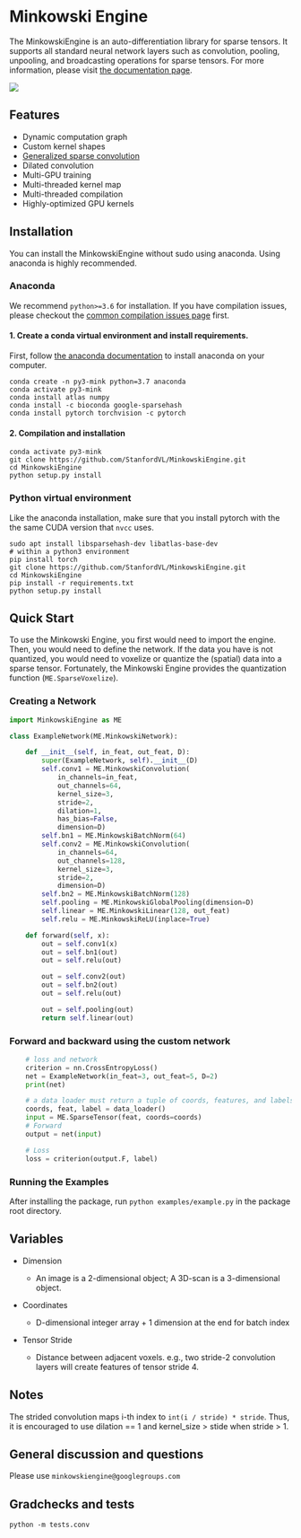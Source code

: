 # Minkowski Engine

The MinkowskiEngine is an auto-differentiation library for sparse tensors. It supports all standard neural network layers such as convolution, pooling, unpooling, and broadcasting operations for sparse tensors. For more information, please visit [the documentation page](http://stanfordvl.github.io/MinkowskiEngine/overview.html).

![](https://stanfordvl.github.io/MinkowskiEngine/_images/segmentation.png)

## Features

- Dynamic computation graph
- Custom kernel shapes
- [Generalized sparse convolution](https://stanfordvl.github.io/MinkowskiEngine/generalized_sparse_conv.html)
- Dilated convolution
- Multi-GPU training
- Multi-threaded kernel map
- Multi-threaded compilation
- Highly-optimized GPU kernels


## Installation

You can install the MinkowskiEngine without sudo using anaconda. Using anaconda is highly recommended.


### Anaconda

We recommend `python>=3.6` for installation. If you have compilation issues, please checkout the [common compilation issues page](https://stanfordvl.github.io/MinkowskiEngine/issues.html) first.


#### 1. Create a conda virtual environment and install requirements.

First, follow [the anaconda documentation](https://docs.anaconda.com/anaconda/install/) to install anaconda on your computer.

```
conda create -n py3-mink python=3.7 anaconda
conda activate py3-mink
conda install atlas numpy
conda install -c bioconda google-sparsehash
conda install pytorch torchvision -c pytorch
```

#### 2. Compilation and installation

```
conda activate py3-mink
git clone https://github.com/StanfordVL/MinkowskiEngine.git
cd MinkowskiEngine
python setup.py install
```


### Python virtual environment

Like the anaconda installation, make sure that you install pytorch with the the same CUDA version that `nvcc` uses.

```
sudo apt install libsparsehash-dev libatlas-base-dev
# within a python3 environment
pip install torch
git clone https://github.com/StanfordVL/MinkowskiEngine.git
cd MinkowskiEngine
pip install -r requirements.txt
python setup.py install
```


## Quick Start

To use the Minkowski Engine, you first would need to import the engine.
Then, you would need to define the network. If the data you have is not
quantized, you would need to voxelize or quantize the (spatial) data into a
sparse tensor.  Fortunately, the Minkowski Engine provides the quantization
function (`ME.SparseVoxelize`).


### Creating a Network

```python
import MinkowskiEngine as ME

class ExampleNetwork(ME.MinkowskiNetwork):

    def __init__(self, in_feat, out_feat, D):
        super(ExampleNetwork, self).__init__(D)
        self.conv1 = ME.MinkowskiConvolution(
            in_channels=in_feat,
            out_channels=64,
            kernel_size=3,
            stride=2,
            dilation=1,
            has_bias=False,
            dimension=D)
        self.bn1 = ME.MinkowskiBatchNorm(64)
        self.conv2 = ME.MinkowskiConvolution(
            in_channels=64,
            out_channels=128,
            kernel_size=3,
            stride=2,
            dimension=D)
        self.bn2 = ME.MinkowskiBatchNorm(128)
        self.pooling = ME.MinkowskiGlobalPooling(dimension=D)
        self.linear = ME.MinkowskiLinear(128, out_feat)
        self.relu = ME.MinkowskiReLU(inplace=True)

    def forward(self, x):
        out = self.conv1(x)
        out = self.bn1(out)
        out = self.relu(out)

        out = self.conv2(out)
        out = self.bn2(out)
        out = self.relu(out)

        out = self.pooling(out)
        return self.linear(out)
```

### Forward and backward using the custom network

```python
    # loss and network
    criterion = nn.CrossEntropyLoss()
    net = ExampleNetwork(in_feat=3, out_feat=5, D=2)
    print(net)

    # a data loader must return a tuple of coords, features, and labels.
    coords, feat, label = data_loader()
    input = ME.SparseTensor(feat, coords=coords)
    # Forward
    output = net(input)

    # Loss
    loss = criterion(output.F, label)
```


### Running the Examples

After installing the package, run `python examples/example.py` in the package root directory.


## Variables

- Dimension
  - An image is a 2-dimensional object; A 3D-scan is a 3-dimensional object.

- Coordinates
  - D-dimensional integer array + 1 dimension at the end for batch index

- Tensor Stride
  - Distance between adjacent voxels. e.g., two stride-2 convolution layers will create features of tensor stride 4.


## Notes

The strided convolution maps i-th index to `int(i / stride) * stride`. Thus, it is encouraged to use dilation == 1 and kernel_size > stide when stride > 1.


## General discussion and questions

Please use `minkowskiengine@googlegroups.com`


## Gradchecks and tests

```
python -m tests.conv
```
